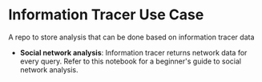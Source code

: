 # Information Tracer Use Case
A repo to store analysis that can be done based on information tracer data
- **Social network analysis**: Information tracer returns network data for every query. Refer to this notebook for a beginner's guide to social network analysis. 
